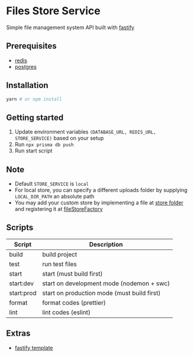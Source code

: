 # Files Store Service

Simple file management system API built with [fastify](https://fastify.dev/)

## Prerequisites

- [redis](https://redis.io/)
- [postgres](https://www.postgresql.org/)

## Installation

```sh
yarn # or npm install
```

## Getting started

1. Update environment variables `(DATABASE_URL, REDIS_URL, STORE_SERVICE)` based on your setup
1. Run `npx prisma db push`
1. Run start script

## Note

- Default `STORE_SERVICE` is `local`
- For local store, you can specify a different uploads folder by supplying `LOCAL_DIR_PATH` an absolute path
- You may add your custom store by implementing a file at [store folder](./src/modules/fileStore/stores/) and registering it at [fileStoreFactory](./src/modules/fileStore/fileStoreFactory.ts)

## Scripts

| Script     | Description                                 |
| ---------- | ------------------------------------------- |
| build      | build project                               |
| test       | run test files                              |
| start      | start (must build first)                    |
| start:dev  | start on development mode (nodemon + swc)   |
| start:prod | start on production mode (must build first) |
| format     | format codes (prettier)                     |
| lint       | lint codes (eslint)                         |

## Extras

- [fastify template](https://github.com/jmrl23/fastify-template)
